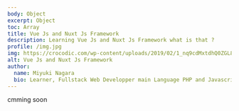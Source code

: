 ```yaml
---
body: Object
excerpt: Object
toc: Array
title: Vue Js and Nuxt Js Framework
description: Learning Vue Js and Nuxt Js Framework what is that ?
profile: /img.jpg
img: https://crocodic.com/wp-content/uploads/2019/02/1_nq9cdMxtdhQ0ZGL8OuSCUQ.jpeg
alt: Vue Js and Nuxt Js Framework
author:
  name: Miyuki Nagara
  bio: Learner, Fullstack Web Developper main Language PHP and Javascript, and Framework Stack Laravel, Vuejs, and for UI component I'am used Boostrap.
---
```


cmming soon
